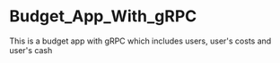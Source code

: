 # Budget_App_With_gRPC
This is a budget app with gRPC which includes users, user's costs and user's cash
